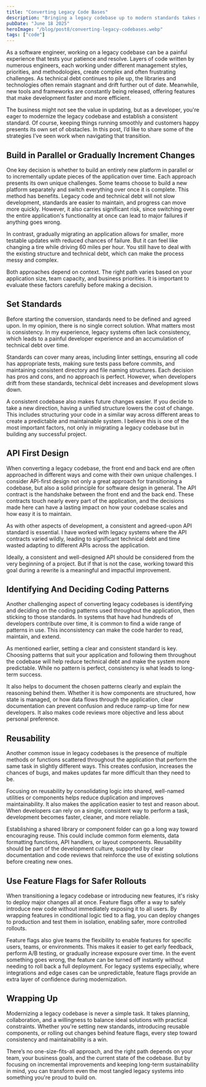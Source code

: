 ```yaml
---
title: "Converting Legacy Code Bases"
description: "Bringing a legacy codebase up to modern standards takes more than just rewriting code. This guide covers real-world tips for planning, prioritizing, and executing a smooth and sustainable upgrade."
pubDate: "June 18 2025"
heroImage: "/blog/post8/converting-legacy-codebases.webp"
tags: ["code"]
---
```


As a software engineer, working on a legacy codebase can be a painful experience that tests your patience and resolve. Layers of code written by numerous engineers, each working under different management styles, priorities, and methodologies, create complex and often frustrating challenges. As technical debt continues to pile up, the libraries and technologies often remain stagnant and drift further out of date. Meanwhile, new tools and frameworks are constantly being released, offering features that make development faster and more efficient.

The business might not see the value in updating, but as a developer, you're eager to modernize the legacy codebase and establish a consistent standard. Of course, keeping things running smoothly and customers happy presents its own set of obstacles. In this post, I’d like to share some of the strategies I’ve seen work when navigating that transition.

## Build in Parallel or Gradually Increment Changes

One key decision is whether to build an entirely new platform in parallel or to incrementally update pieces of the application over time. Each approach presents its own unique challenges. Some teams choose to build a new platform separately and switch everything over once it is complete. This method has benefits. Legacy code and technical debt will not slow development, standards are easier to maintain, and progress can move more quickly. However, it also carries significant risk, since switching over the entire application's functionality at once can lead to major failures if anything goes wrong.

In contrast, gradually migrating an application allows for smaller, more testable updates with reduced chances of failure. But it can feel like changing a tire while driving 60 miles per hour. You still have to deal with the existing structure and technical debt, which can make the process messy and complex.

Both approaches depend on context. The right path varies based on your application size, team capacity, and business priorities. It is important to evaluate these factors carefully before making a decision.

## Set Standards

Before starting the conversion, standards need to be defined and agreed upon. In my opinion, there is no single correct solution. What matters most is consistency. In my experience, legacy systems often lack consistency, which leads to a painful developer experience and an accumulation of technical debt over time.

Standards can cover many areas, including linter settings, ensuring all code has appropriate tests, making sure tests pass before commits, and maintaining consistent directory and file naming structures. Each decision has pros and cons, and no approach is perfect. However, when developers drift from these standards, technical debt increases and development slows down.

A consistent codebase also makes future changes easier. If you decide to take a new direction, having a unified structure lowers the cost of change. This includes structuring your code in a similar way across different areas to create a predictable and maintainable system. I believe this is one of the most important factors, not only in migrating a legacy codebase but in building any successful project.

## API First Design

When converting a legacy codebase, the front end and back end are often approached in different ways and come with their own unique challenges. I consider API-first design not only a great approach for transitioning a codebase, but also a solid principle for software design in general. The API contract is the handshake between the front end and the back end. These contracts touch nearly every part of the application, and the decisions made here can have a lasting impact on how your codebase scales and how easy it is to maintain.

As with other aspects of development, a consistent and agreed-upon API standard is essential. I have worked with legacy systems where the API contracts varied wildly, leading to significant technical debt and time wasted adapting to different APIs across the application.

Ideally, a consistent and well-designed API should be considered from the very beginning of a project. But if that is not the case, working toward this goal during a rewrite is a meaningful and impactful improvement.

## Identifying And Deciding Coding Patterns

Another challenging aspect of converting legacy codebases is identifying and deciding on the coding patterns used throughout the application, then sticking to those standards. In systems that have had hundreds of developers contribute over time, it is common to find a wide range of patterns in use. This inconsistency can make the code harder to read, maintain, and extend.

As mentioned earlier, setting a clear and consistent standard is key. Choosing patterns that suit your application and following them throughout the codebase will help reduce technical debt and make the system more predictable. While no pattern is perfect, consistency is what leads to long-term success.

It also helps to document the chosen patterns clearly and explain the reasoning behind them. Whether it is how components are structured, how state is managed, or how data flows through the application, clear documentation can prevent confusion and reduce ramp-up time for new developers. It also makes code reviews more objective and less about personal preference.

## Reusability

Another common issue in legacy codebases is the presence of multiple methods or functions scattered throughout the application that perform the same task in slightly different ways. This creates confusion, increases the chances of bugs, and makes updates far more difficult than they need to be.

Focusing on reusability by consolidating logic into shared, well-named utilities or components helps reduce duplication and improves maintainability. It also makes the application easier to test and reason about. When developers can rely on a single, consistent way to perform a task, development becomes faster, cleaner, and more reliable.

Establishing a shared library or component folder can go a long way toward encouraging reuse. This could include common form elements, data formatting functions, API handlers, or layout components. Reusability should be part of the development culture, supported by clear documentation and code reviews that reinforce the use of existing solutions before creating new ones.

## Use Feature Flags for Safer Rollouts
When transitioning a legacy codebase or introducing new features, it's risky to deploy major changes all at once. Feature flags offer a way to safely introduce new code without immediately exposing it to all users. By wrapping features in conditional logic tied to a flag, you can deploy changes to production and test them in isolation, enabling safer, more controlled rollouts.

Feature flags also give teams the flexibility to enable features for specific users, teams, or environments. This makes it easier to get early feedback, perform A/B testing, or gradually increase exposure over time. In the event something goes wrong, the feature can be turned off instantly without needing to roll back a full deployment. For legacy systems especially, where integrations and edge cases can be unpredictable, feature flags provide an extra layer of confidence during modernization.

## Wrapping Up
Modernizing a legacy codebase is never a simple task. It takes planning, collaboration, and a willingness to balance ideal solutions with practical constraints. Whether you're setting new standards, introducing reusable components, or rolling out changes behind feature flags, every step toward consistency and maintainability is a win.

There’s no one-size-fits-all approach, and the right path depends on your team, your business goals, and the current state of the codebase. But by focusing on incremental improvements and keeping long-term sustainability in mind, you can transform even the most tangled legacy systems into something you're proud to build on.
